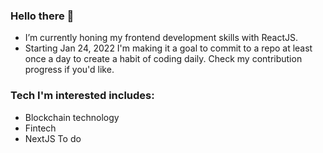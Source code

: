 ### Hello there 👋

- I’m currently honing my frontend development skills with ReactJS.
- Starting Jan 24, 2022 I'm making it a goal to commit to a repo at least once a day to create a habit of coding daily. Check my contribution progress if you'd like.

### Tech I'm interested includes: 
- Blockchain technology
- Fintech
- NextJS
To do
